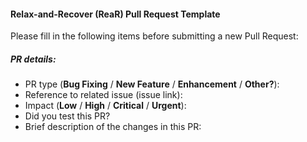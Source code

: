 #### Relax-and-Recover (ReaR) Pull Request Template

Please fill in the following items before submitting a new Pull Request:

##### PR details:

* PR type (**Bug Fixing** / **New Feature** / **Enhancement** / **Other?**):
* Reference to related issue (issue link): 
* Impact (**Low** / **High** / **Critical** / **Urgent**):
* Did you test this PR? 
* Brief description of the changes in this PR:

